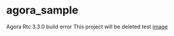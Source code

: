 # agora_sample
Agora Rtc 3.3.0 build error
This project will be deleted
test
[image](https://drive.google.com/file/d/1Ls5Xdf2Je406bTnGSqsK2nxib6xGwYR0/view?usp=sharing)
